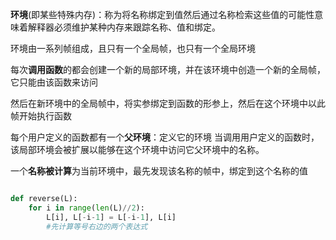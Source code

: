 **环境**(即某些特殊内存)：称为将名称绑定到值然后通过名称检索这些值的可能性意味着解释器必须维护某种内存来跟踪名称、值和绑定。 

环境由一系列帧组成，且只有一个全局帧，也只有一个全局环境



每次**调用函数**的都会创建一个新的局部环境，并在该环境中创造一个新的全局帧，它只能由该函数来访问

然后在新环境中的全局帧中，将实参绑定到函数的形参上，然后在这个环境中以此帧开始执行函数

每个用户定义的函数都有一个**父环境**：定义它的环境
当调用用户定义的函数时，该局部环境会被扩展以能够在这个环境中访问它父环境中的名称。



一个**名称被计算**为当前环境中，最先发现该名称的帧中，绑定到这个名称的值

```python

def reverse(L):
    for i in range(len(L)//2):
        L[i], L[-i-1] = L[-i-1], L[i]
        #先计算等号右边的两个表达式


```

